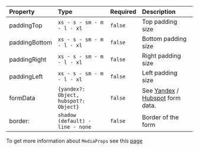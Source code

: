 | Property      | Type                                  | Required | Description                                                                                                                                                                                                                                                                |
| :------------ | :------------------------------------ | :------- | :------------------------------------------------------------------------------------------------------------------------------------------------------------------------------------------------------------------------------------------------------------------------- |
| paddingTop    | `xs - s - sm - m - l - xl`            | `false`  | Top padding size                                                                                                                                                                                                                                                           |
| paddingBottom | `xs - s - sm - m - l - xl`            | `false`  | Bottom padding size                                                                                                                                                                                                                                                        |
| paddingRight  | `xs - s - sm - m - l - xl`            | `false`  | Right padding size                                                                                                                                                                                                                                                         |
| paddingLeft   | `xs - s - sm - m - l - xl`            | `false`  | Left padding size                                                                                                                                                                                                                                                          |
| formData      | `{yandex?: Object, hubspot?: Object}` | `false`  | See [Yandex](https://preview.gravity-ui.com/page-constructor/iframe.html?path=/story/components-yandexform--docs&viewMode=docs) / [Hubspot](https://preview.gravity-ui.com/page-constructor/iframe.html?path=/story/components-hubspotform--docs&viewMode=docs) form data. |
| border:       | `shadow (default) - line - none`      | `false`  | Border of the form                                                                                                                                                                                                                                                         |

To get more information about `MediaProps` see this [page](https://preview.gravity-ui.com/page-constructor/?path=/docs/blocks-media--default)
